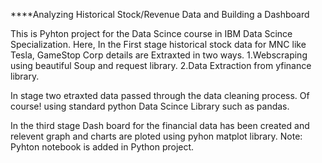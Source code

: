 ****Analyzing Historical Stock/Revenue Data and Building a Dashboard 

This is Pyhton project for the Data Scince course in IBM Data Scince Specialization. 
Here, In the First stage historical stock data for MNC like  Tesla, GameStop Corp 
details are Extraxted in two ways. 1.Webscraping using beautiful Soup and request library.
2.Data Extraction from yfinance library.

In stage two etraxted data passed through the data cleaning process.
Of course! using standard python Data Scince Library such as pandas.

In the third stage Dash board for the financial data has been created and relevent graph and 
charts are ploted using pyhon matplot library. Note: Pyhton notebook is added in Python project.
